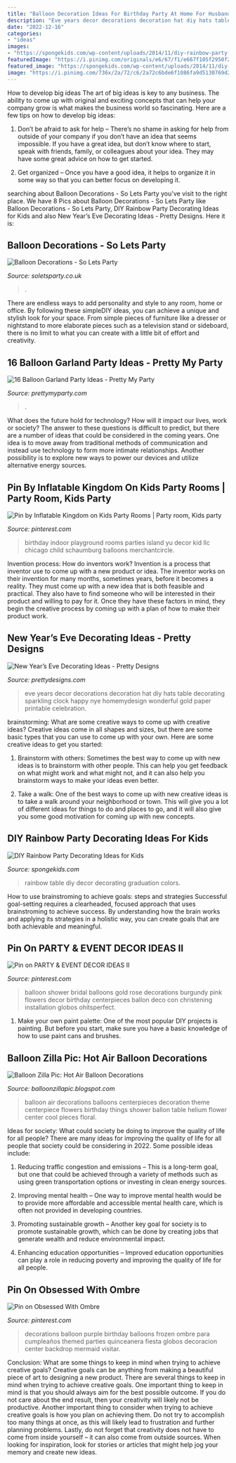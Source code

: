 ```yaml
---
title: "Balloon Decoration Ideas For Birthday Party At Home For Husband - Balloon Air Decorations Balloons Centerpieces Decoration Theme Centerpiece Flowers Birthday Things Shower Ballon Table Helium Flower Center Cool Pieces Floral"
description: "Eve years decor decorations decoration hat diy hats table decorating sparkling clock happy nye homemydesign wonderful gold paper printable celebration"
date: "2022-12-16"
categories:
- "ideas"
images:
- "https://spongekids.com/wp-content/uploads/2014/11/diy-rainbow-party-decorating-ideas/5-rainbow-table-decor.jpg"
featuredImage: "https://i.pinimg.com/originals/e6/67/f1/e667f105f2950f2215dd47fe366e0e46.jpg"
featured_image: "https://spongekids.com/wp-content/uploads/2014/11/diy-rainbow-party-decorating-ideas/5-rainbow-table-decor.jpg"
image: "https://i.pinimg.com/736x/2a/72/c6/2a72c6bde6f1086fa9d5130769d26ce3.jpg"
---
```



How to develop big ideas
The art of big ideas is key to any business. The ability to come up with original and exciting concepts that can help your company grow is what makes the business world so fascinating. Here are a few tips on how to develop big ideas:
1. Don’t be afraid to ask for help – There’s no shame in asking for help from outside of your company if you don’t have an idea that seems impossible. If you have a great idea, but don’t know where to start, speak with friends, family, or colleagues about your idea. They may have some great advice on how to get started.

2. Get organized – Once you have a good idea, it helps to organize it in some way so that you can better focus on developing it.

	

		
searching about Balloon Decorations - So Lets Party you've visit to the right place. We have 8 Pics about Balloon Decorations - So Lets Party like Balloon Decorations - So Lets Party, DIY Rainbow Party Decorating Ideas for Kids and also New Year’s Eve Decorating Ideas - Pretty Designs. Here it is:
		
    
## Balloon Decorations - So Lets Party

<img loading=lazy src="https://soletsparty.co.uk/wp-content/uploads/2017/05/happy-birthday-balloon-decorations-1.png" onerror="this.onerror=null;this.src='https://tse2.mm.bing.net/th?id=OIP.ht-vm2pqmDie2cFRYhwyGgHaFj&amp;pid=15.1';" alt="Balloon Decorations - So Lets Party">

_Source: soletsparty.co.uk_

>. 

	

There are endless ways to add personality and style to any room, home or office. By following these simpleDIY ideas, you can achieve a unique and stylish look for your space. From simple pieces of furniture like a dresser or nightstand to more elaborate pieces such as a television stand or sideboard, there is no limit to what you can create with a little bit of effort and creativity.

    
## 16 Balloon Garland Party Ideas - Pretty My Party

<img loading=lazy src="https://www.prettymyparty.com/wp-content/uploads/2017/01/tropical-balloon-garland-arch.jpg" onerror="this.onerror=null;this.src='https://tse3.mm.bing.net/th?id=OIP.fccx-aTDiV689QzRUpsflgHaLH&amp;pid=15.1';" alt="16 Balloon Garland Party Ideas - Pretty My Party">

_Source: prettymyparty.com_

>. 

	

What does the future hold for technology? How will it impact our lives, work or society? The answer to these questions is difficult to predict, but there are a number of ideas that could be considered in the coming years. One idea is to move away from traditional methods of communication and instead use technology to form more intimate relationships. Another possibility is to explore new ways to power our devices and utilize alternative energy sources.

    
## Pin By Inflatable Kingdom On Kids Party Rooms | Party Room, Kids Party

<img loading=lazy src="https://i.pinimg.com/originals/e6/67/f1/e667f105f2950f2215dd47fe366e0e46.jpg" onerror="this.onerror=null;this.src='https://tse1.mm.bing.net/th?id=OIP.-JC1OhWMoCnDtMyDJd7uOQHaJ4&amp;pid=15.1';" alt="Pin by Inflatable Kingdom on Kids Party Rooms | Party room, Kids party">

_Source: pinterest.com_

>birthday indoor playground rooms parties island yu decor kid llc chicago child schaumburg balloons merchantcircle. 

	

Invention process: How do inventors work?
Invention is a process that inventor use to come up with a new product or idea. The inventor works on their invention for many months, sometimes years, before it becomes a reality. They must come up with a new idea that is both feasible and practical. They also have to find someone who will be interested in their product and willing to pay for it. Once they have these factors in mind, they begin the creative process by coming up with a plan of how to make their product work.

    
## New Year’s Eve Decorating Ideas - Pretty Designs

<img loading=lazy src="http://www.prettydesigns.com/wp-content/uploads/2014/12/Party-Hat-Design.jpg" onerror="this.onerror=null;this.src='https://tse4.mm.bing.net/th?id=OIP.Xu-A0nxbMcb9Re8sFgffZQHaLc&amp;pid=15.1';" alt="New Year’s Eve Decorating Ideas - Pretty Designs">

_Source: prettydesigns.com_

>eve years decor decorations decoration hat diy hats table decorating sparkling clock happy nye homemydesign wonderful gold paper printable celebration. 

	

brainstorming: What are some creative ways to come up with creative ideas?
Creative ideas come in all shapes and sizes, but there are some basic types that you can use to come up with your own. Here are some creative ideas to get you started:
1. Brainstorm with others: Sometimes the best way to come up with new ideas is to brainstorm with other people. This can help you get feedback on what might work and what might not, and it can also help you brainstorm ways to make your ideas even better.

2. Take a walk: One of the best ways to come up with new creative ideas is to take a walk around your neighborhood or town. This will give you a lot of different ideas for things to do and places to go, and it will also give you some good motivation for coming up with new concepts.


    
## DIY Rainbow Party Decorating Ideas For Kids

<img loading=lazy src="https://spongekids.com/wp-content/uploads/2014/11/diy-rainbow-party-decorating-ideas/5-rainbow-table-decor.jpg" onerror="this.onerror=null;this.src='https://tse1.mm.bing.net/th?id=OIP.nMuxdESfSZj1uaUReL2v-AHaLI&amp;pid=15.1';" alt="DIY Rainbow Party Decorating Ideas for Kids">

_Source: spongekids.com_

>rainbow table diy decor decorating graduation colors. 

	

How to use brainstroming to achieve goals: steps and strategies
Successful goal-setting requires a clearheaded, focused approach that uses brainstroming to achieve success. By understanding how the brain works and applying its strategies in a holistic way, you can create goals that are both achievable and meaningful.

    
## Pin On PARTY &amp; EVENT DECOR IDEAS II

<img loading=lazy src="https://i.pinimg.com/736x/2a/72/c6/2a72c6bde6f1086fa9d5130769d26ce3.jpg" onerror="this.onerror=null;this.src='https://tse2.mm.bing.net/th?id=OIP.5xfK5a4BN_hbXgBpz836LgHaLH&amp;pid=15.1';" alt="Pin on PARTY &amp; EVENT DECOR IDEAS II">

_Source: pinterest.com_

>balloon shower bridal balloons gold rose decorations burgundy pink flowers decor birthday centerpieces ballon deco con christening installation globos ohitsperfect. 

	

1. Make your own paint palette: One of the most popular DIY projects is painting. But before you start, make sure you have a basic knowledge of how to use paint cans and brushes.

    
## Balloon Zilla Pic: Hot Air Balloon Decorations

<img loading=lazy src="http://1.bp.blogspot.com/-JWzvQvxrivU/UiCJKLjFVjI/AAAAAAAAGN0/vAvae0GwaQ4/s1600/Hot-Air-Balloon-Decorations3.jpg" onerror="this.onerror=null;this.src='https://tse1.mm.bing.net/th?id=OIP.cEa8WBeNdPG4MxBj71XCMwHaKM&amp;pid=15.1';" alt="Balloon Zilla Pic: Hot Air Balloon Decorations">

_Source: balloonzillapic.blogspot.com_

>balloon air decorations balloons centerpieces decoration theme centerpiece flowers birthday things shower ballon table helium flower center cool pieces floral. 

	

Ideas for society: What could society be doing to improve the quality of life for all people?
There are many ideas for improving the quality of life for all people that society could be considering in 2022. Some possible ideas include: 
1. Reducing traffic congestion and emissions – This is a long-term goal, but one that could be achieved through a variety of methods such as using green transportation options or investing in clean energy sources. 

2. Improving mental health – One way to improve mental health would be to provide more affordable and accessible mental health care, which is often not provided in developing countries. 

3. Promoting sustainable growth – Another key goal for society is to promote sustainable growth, which can be done by creating jobs that generate wealth and reduce environmental impact. 

4. Enhancing education opportunities – Improved education opportunities can play a role in reducing poverty and improving the quality of life for all people. 


    
## Pin On Obsessed With Ombre

<img loading=lazy src="https://i.pinimg.com/736x/a2/7d/f9/a27df9acc6676d93f165de7662588c87.jpg" onerror="this.onerror=null;this.src='https://tse1.mm.bing.net/th?id=OIP.ONisdYDoiwayC7kaCtD4KQHaJ3&amp;pid=15.1';" alt="Pin on Obsessed With Ombre">

_Source: pinterest.com_

>decorations balloon purple birthday balloons frozen ombre para cumpleaños themed parties quinceanera fiesta globos decoracion center backdrop mermaid visitar. 

	

Conclusion: What are some things to keep in mind when trying to achieve creative goals?
Creative goals can be anything from making a beautiful piece of art to designing a new product. There are several things to keep in mind when trying to achieve creative goals. One important thing to keep in mind is that you should always aim for the best possible outcome. If you do not care about the end result, then your creativity will likely not be productive. Another important thing to consider when trying to achieve creative goals is how you plan on achieving them. Do not try to accomplish too many things at once, as this will likely lead to frustration and further planning problems. Lastly, do not forget that creativity does not have to come from inside yourself – it can also come from outside sources. When looking for inspiration, look for stories or articles that might help jog your memory and create new ideas.


